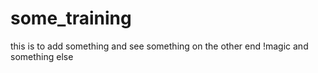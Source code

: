 # some_training
this is to add something and see something on the other end !magic
and something else

